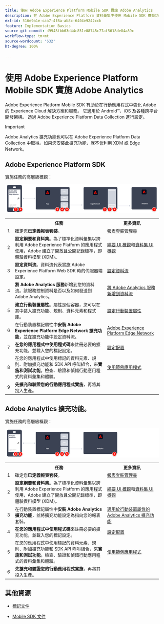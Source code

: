 ```yaml
---
title: 使用 Adobe Experience Platform Mobile SDK 實施 Adobe Analytics
description: 在 Adobe Experience Platform 資料彙集中使用 Mobile SDK 擴充功能傳送資料給 Adobe Analytics。
exl-id: 516e9a1e-caa7-4f8a-ab8c-6404e9242ccb
feature: Implementation Basics
source-git-commit: d9948fbb63d44c851e08745c77af5618de84a89c
workflow-type: tm+mt
source-wordcount: '632'
ht-degree: 100%

---
```


# 使用 Adobe Experience Platform Mobile SDK 實施 Adobe Analytics

Adobe Experience Platform Mobile SDK 有助於在行動應用程式中強化 Adobe 的 Experience Cloud 解決方案和服務。 它適用於 Android™、iOS 及各種跨平台開發架構。 透過 Adobe Experience Platform Data Collection 進行設定。

>[!IMPORTANT]
>
>Adobe Analytics 擴充功能也可以在 Adobe Experience Platform Data Collection 中取得。如果您安裝此擴充功能，就不會利用 XDM 或 Edge Network。

## Adobe Experience Platform SDK

實施任務的高層級概觀：

![使用 Analytics 擴充功能工作流程的 Adobe Analytics](../../assets/mobilesdk-annotated.png)

<table style="width:100%">

<tr>
<th style="width:5%"></th><th style="width:60%"><b>任務</b></th><th style="width:35%"><b>更多資訊</b></th>
</tr>

<tr>
<td>1</td>
<td>確定您<b>已定義報表套裝</b>。</td>
<td><a href="../../../admin/admin/c-manage-report-suites/report-suites-admin.md">報表套裝管理員</a></td>
</tr>

<tr>
<td>2</td>
<td><b>設定綱要和資料集</b>。為了標準化資料彙集以跨利用 Adobe Experience Platform 的應用程式使用，Adobe 建立了開放且公開記錄標準，即體驗資料模型 (XDM)。</td>
<td><a href="https://experienceleague.adobe.com/docs/experience-platform/xdm/ui/overview.html?lang=zh-Hant">綱要 UI 概觀</a>和<a href="https://experienceleague.adobe.com/docs/experience-platform/catalog/datasets/user-guide.html?lang=zh-Hant">資料集 UI 概觀</a></td>
</tr>

<tr>
<td>3</td>
<td><b>設定資料流</b>。資料流代表實施 Adobe Experience Platform Web SDK 時的伺服器端設定。</td>
<td><a href="https://experienceleague.adobe.com/docs/experience-platform/edge/datastreams/configure.html?lang=zh-Hant">設定資料流<a></td> 
</tr>

<td>4</td>
<td><b>將 Adobe Analytics 服務</b>新增到您的資料流。該服務控制資料是否以及如何發送到 Adobe Analytics。</td>
<td><a href="https://experienceleague.adobe.com/docs/experience-platform/edge/datastreams/configure.html?lang=zh-Hant#analytics">將 Adobe Analytics 服務新增到資料流</a></td>
</tr>

<tr>
<td>5</td>
<td><b>建立行動裝置屬性</b>。屬性是個容器，您可以在其中裝入擴充功能、規則、資料元素和程式庫。</td>
<td><a href="https://developer.adobe.com/client-sdks/documentation/getting-started/create-a-mobile-property/">設定行動裝置屬性</a></tr>

<tr>
<td>6</td>
<td>在行動裝置標記屬性中<b>安裝 Adobe Experience Platform Edge Network 擴充功能</b>，並在擴充功能中設定資料流。</td>
<td><a href="https://developer.adobe.com/client-sdks/documentation/edge-network/">Adobe Experience Platform Edge Network</a>
</tr>

<tr>
<td>7</td>
<td><b>在您的應用程式中使用程式碼</b>來註冊必要的擴充功能，並載入您的標記設定。</td>
<td><a href="https://developer.adobe.com/client-sdks/documentation/user-guides/getting-started-with-platform/overview/#set-up-the-configuration">設定配置</a></td>
</tr>

<tr>
<td>8</td>
<td>在您的應用程式中使用標記的資料元素、規則、附加擴充功能和 SDK API 呼叫組合，來<b>實施和測試功能</b>。檢查、驗證和偵錯行動應用程式的資料彙集和體驗。</td>
<td><a href="https://developer.adobe.com/client-sdks/documentation/user-guides/getting-started-with-platform/overview/#use-the-sample-application">使用範例應用程式</a>
</tr>

<tr>
<td>9</td>
<td><b>先擴充和驗證您的行動應用程式實施</b>，再將其投入生產。</td>
<td></td> 
</tr>

</table>


## Adobe Analytics 擴充功能。

實施任務的高層級概觀：

![使用 Analytics 擴充功能工作流程的 Adobe Analytics](../../assets/mobilesdk-analytics-annotated.png)

<table style="width:100%">

<tr>
<th style="width:5%"></th><th style="width:60%"><b>任務</b></th><th style="width:35%"><b>更多資訊</b></th>
</tr>

<tr>
<td>1</td>
<td>確定您<b>已定義報表套裝</b>。</td>
<td><a href="../../../admin/admin/c-manage-report-suites/report-suites-admin.md">報表套裝管理員</a></td>
</tr>

<tr>
<td>2</td>
<td><b>設定綱要和資料集</b>。為了標準化資料彙集以跨利用 Adobe Experience Platform 的應用程式使用，Adobe 建立了開放且公開記錄標準，即體驗資料模型 (XDM)。</td>
<td><a href="https://experienceleague.adobe.com/docs/experience-platform/xdm/ui/overview.html?lang=zh-Hant">綱要 UI 概觀</a>和<a href="https://experienceleague.adobe.com/docs/experience-platform/catalog/datasets/user-guide.html?lang=zh-Hant">資料集 UI 概觀</a></td>
</tr>

<tr>
<td>3</td>
<td>在行動裝置標記屬性中<b>安裝 Adobe Analytics 擴充功能</b>，並將擴充功能設定為指向您的報表套裝。</td>
<td><a href="https://developer.adobe.com/client-sdks/documentation/adobe-analytics/">適用於行動裝置屬性的 Adobe Analytics 擴充功能</a>
</tr>

<tr>
<td>4</td>
<td><b>在您的應用程式中使用程式碼</b>來註冊必要的擴充功能，並載入您的標記設定。</td>
<td><a href="https://developer.adobe.com/client-sdks/documentation/user-guides/getting-started-with-platform/overview/#set-up-the-configuration">設定配置</a></td>
</tr>

<tr>
<td>5</td>
<td>在您的應用程式中使用標記的資料元素、規則、附加擴充功能和 SDK API 呼叫組合，來<b>實施和測試功能</b>。檢查、驗證和偵錯行動應用程式的資料彙集和體驗。</td>
<td><a href="https://developer.adobe.com/client-sdks/documentation/user-guides/getting-started-with-platform/overview/#use-the-sample-application">使用範例應用程式</a>
</tr>

<tr>
<td>6</td>
<td><b>先擴充和驗證您的行動應用程式實施</b>，再將其投入生產。</td>
<td></td> 
</tr>

</table>

## 其他資源

- [標記文件](https://experienceleague.adobe.com/docs/experience-platform/tags/home.html?lang=zh-Hant#)

- [Mobile SDK 文件](https://developer.adobe.com/client-sdks/documentation/)
